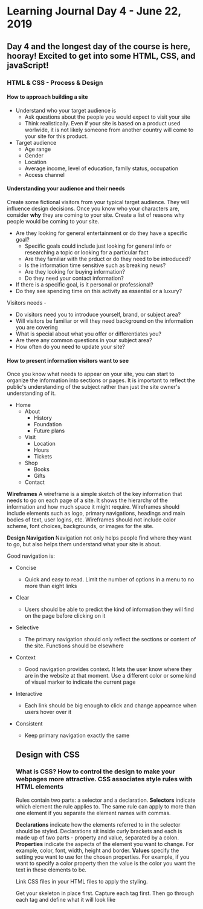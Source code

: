 # Learning Journal Day 4 - June 22, 2019

## Day 4 and the longest day of the course is here, hooray! Excited to get into some HTML, CSS, and javaScript!

### HTML & CSS - Process & Design

#### How to approach building a site
- Understand who your target audience is
  - Ask questions about the people you would expect to visit your site
  - Think realistically. Even if your site is based on a product used worlwide, it is not likely someone from another country will come to your site for this product.
- Target audience
  - Age range
  - Gender
  - Location
  - Average income, level of education, family status, occupation
  - Access channel


#### Understanding your audience and their needs

Create some fictional visitors from your typical target audience. They will influence design decisions. Once you know who your characters are, consider **why** they are coming to your site. Create a list of reasons why people would be coming to your site.

- Are they looking for general entertainment or do they have a specific goal?
  - Specific goals could include just looking for general info or researching a topic or looking for a particular fact
  - Are they familiar with the prduct or do they need to be introduced?
  - Is the information time sensitive such as breaking news?
  - Are they looking for buying information?
  - Do they need your contact information?
- If there is a specific goal, is it personal or professional?
- Do they see spending time on this activity as essential or a luxury?

Visitors needs -
- Do visitors need you to introduce yourself, brand, or subject area?
- Will visitors be familiar or will they need background on the information you are covering
- What is special about what you offer or differentiates you?
- Are there any common questions in your subject area?
- How often do you need to update your site?


#### How to present information visitors want to see

Once you know what needs to appear on your site, you can start to organize the information into sections or pages.
It is important to reflect the public's understanding of the subject rather than just the site owner's understanding of it.

- Home
  - About
    - History
    - Foundation
    - Future plans
  - Visit
    - Location
    - Hours
    - Tickets
  - Shop
    - Books
    - Gifts    
  - Contact

**Wireframes**
A wireframe is a simple sketch of the key information that needs to go on each page of a site. It shows the hierarchy of the information and how much space it might require.
Wireframes should include elements such as logo, primary navigations, headings and main bodies of text, user logins, etc.
Wireframes should not include color scheme, font choices, backgrounds, or images for the site.

**Design Navigation**
Navigation not only helps people find where they want to go, but also helps them understand what your site is about.

Good navigation is:
- Concise
  - Quick and easy to read. Limit the number of options in a menu to no more than eight links
- Clear
  - Users should be able to predict the kind of information they will find on the page before clicking on it
- Selective
  - The primary navigation should only reflect the sections or content of the site. Functions should be elsewhere
- Context
  - Good navigation provides context. It lets the user know where they are in the website at that moment. Use a different color or some kind of visual marker to indicate the current page
- Interactive
  - Each link should be big enough to click and change appearnce when users hover over it
- Consistent
  - Keep primary navigation exactly the same          

  ## Design with CSS
  ### What is CSS? How to control the design to make your webpages more attractive. CSS associates style rules with HTML elements

  Rules contain two parts: a selector and a declaration.
  **Selectors** indicate which element the rule applies to. The same rule can apply to more than one element if you separate the element names with commas.

  **Declarations** indicate how the elements referred to in the selector should be styled. 
  Declarations sit inside curly brackets and each is made up of two parts - property and value, separated by a colon.
  **Properties** indicate the aspects of the element you want to change. For example, color, font, width, height and border.
  **Values** specify the setting you want to use for the chosen properties. For example, if you want to specify a color property then the value is the color you want the text in these elements to be.

  Link CSS files in your HTML files to apply the styling.

  Get your skeleton in place first. Capture each tag first. Then go through each tag and define what it will look like